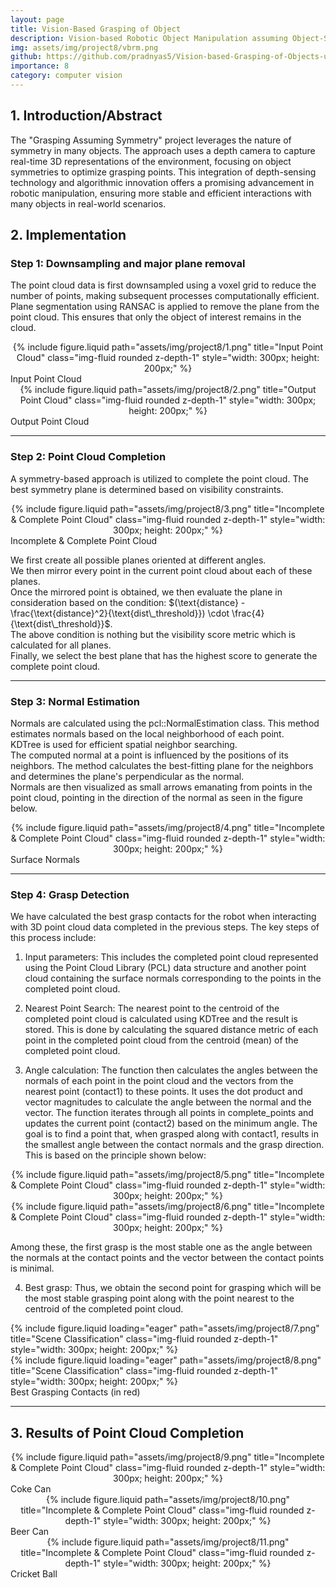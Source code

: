 ```yaml
---
layout: page
title: Vision-Based Grasping of Object
description: Vision-based Robotic Object Manipulation assuming Object-Symmetry
img: assets/img/project8/vbrm.png
github: https://github.com/pradnyas5/Vision-based-Grasping-of-Objects-using-Symmetry
importance: 8
category: computer vision
---
```


## 1. Introduction/Abstract
The "Grasping Assuming Symmetry" project leverages the nature of symmetry in many objects. The approach uses a depth camera to capture real-time 3D representations of the environment, focusing on object symmetries to optimize grasping points. 
This integration of depth-sensing technology and algorithmic innovation offers a promising advancement in robotic manipulation, ensuring more stable and efficient interactions with many objects in real-world scenarios.

## 2. Implementation   

### Step 1: Downsampling and major plane removal
The point cloud data is first downsampled using a voxel grid to reduce the number of points, making subsequent processes computationally efficient.
Plane segmentation using RANSAC is applied to remove the plane from the point cloud. This ensures that only the object of interest remains in the cloud.

<div class="row">
    <div class="col-sm mt-3 mt-md-0" align=center>
        {% include figure.liquid path="assets/img/project8/1.png" title="Input Point Cloud" class="img-fluid rounded z-depth-1" style="width: 300px; height: 200px;" %}
    </div>
</div>
<div class="caption">
   Input Point Cloud
</div>

<div class="row">
    <div class="col-sm mt-3 mt-md-0" align=center>
        {% include figure.liquid path="assets/img/project8/2.png" title="Output Point Cloud" class="img-fluid rounded z-depth-1" style="width: 300px; height: 200px;" %}
    </div>
</div>
<div class="caption">
   Output Point Cloud
</div>

--- 

### Step 2: Point Cloud Completion

A symmetry-based approach is utilized to complete the point cloud. The best symmetry plane is determined based on visibility constraints.    

<div class="row">
    <div class="col-sm mt-3 mt-md-0" align=center>
        {% include figure.liquid path="assets/img/project8/3.png" title="Incomplete & Complete Point Cloud" class="img-fluid rounded z-depth-1" style="width: 300px; height: 200px;" %}
    </div>
</div>
<div class="caption">
   Incomplete & Complete Point Cloud
</div>

We first create all possible planes oriented at different angles.    
We then mirror every point in the current point cloud about each of these planes.      
Once the mirrored point is obtained, we then evaluate the plane in consideration based on the condition: $(\text{distance} - \frac{\text{distance}^2}{\text{dist\_threshold}}) \cdot \frac{4}{\text{dist\_threshold}}$.    
The above condition is nothing but the visibility score metric which is calculated for all planes.   
Finally, we select the best plane that has the highest score to generate the complete point cloud.   

---

### Step 3: Normal Estimation   

Normals are calculated using the pcl::NormalEstimation class. This method estimates normals based on the local neighborhood of each point.   
KDTree is used for efficient spatial neighbor searching.   
The computed normal at a point is influenced by the positions of its neighbors. The method calculates the best-fitting plane for the neighbors and determines the plane's perpendicular as the normal.    
Normals are then visualized as small arrows emanating from points in the point cloud, pointing in the direction of the normal as seen in the figure below.   

<div class="row">
    <div class="col-sm mt-3 mt-md-0" align=center>
        {% include figure.liquid path="assets/img/project8/4.png" title="Incomplete & Complete Point Cloud" class="img-fluid rounded z-depth-1" style="width: 300px; height: 200px;" %}
    </div>
</div>
<div class="caption">
   Surface Normals
</div>

---  

### Step 4: Grasp Detection   
We have calculated the best grasp contacts for the robot when interacting with 3D point cloud data completed in the previous steps. The key steps of this process include:
1.	Input parameters: 
This includes the completed point cloud represented using the Point Cloud Library (PCL) data structure and another point cloud containing the surface normals corresponding to the points in the completed point cloud.   
2.	Nearest Point Search:
The nearest point to the centroid of the completed point cloud is calculated using KDTree and the result is stored. This is done by calculating the squared distance metric of each point in the completed point cloud from the centroid (mean) of the completed point cloud.   

3.	Angle calculation:
The function then calculates the angles between the normals of each point in the point cloud and the vectors from the nearest point (contact1) to these points. It uses the dot product and vector magnitudes to calculate the angle between the normal and the vector. The function iterates through all points in complete_points and updates the current point (contact2) based on the minimum angle. The goal is to find a point that, when grasped along with contact1, results in the smallest angle between the contact normals and the grasp direction. This is based on the principle shown below:

<div class="row">
    <div class="col-sm mt-3 mt-md-0" align=center>
        {% include figure.liquid path="assets/img/project8/5.png" title="Incomplete & Complete Point Cloud" class="img-fluid rounded z-depth-1" style="width: 300px; height: 200px;" %}
    </div>
</div>

<div class="row">
    <div class="col-sm mt-3 mt-md-0" align=center>
        {% include figure.liquid path="assets/img/project8/6.png" title="Incomplete & Complete Point Cloud" class="img-fluid rounded z-depth-1" style="width: 300px; height: 200px;" %}
    </div>
</div>

Among these, the first grasp is the most stable one as the angle between the normals at the contact points and the vector between the contact points is minimal.   

4.	Best grasp:
Thus, we obtain the second point for grasping which will be the most stable grasping point along with the point nearest to the centroid of the completed point cloud.

<div class="row">
    <div class="col-sm mt-3 mt-md-0">
        {% include figure.liquid loading="eager" path="assets/img/project8/7.png" title="Scene Classification" class="img-fluid rounded z-depth-1" style="width: 300px; height: 200px;" %}
    </div>
    <div class="col-sm mt-3 mt-md-0">
        {% include figure.liquid loading="eager" path="assets/img/project8/8.png" title="Scene Classification" class="img-fluid rounded z-depth-1" style="width: 300px; height: 200px;" %}
    </div>
</div>
<div class="caption">
    Best Grasping Contacts (in red)
</div>

---

## 3. Results of Point Cloud Completion

<div class="row">
    <div class="col-sm mt-3 mt-md-0" align=center>
        {% include figure.liquid path="assets/img/project8/9.png" title="Incomplete & Complete Point Cloud" class="img-fluid rounded z-depth-1" style="width: 300px; height: 200px;" %}
    </div>
</div>
<div class="caption">
   Coke Can
</div>

<div class="row">
    <div class="col-sm mt-3 mt-md-0" align=center>
        {% include figure.liquid path="assets/img/project8/10.png" title="Incomplete & Complete Point Cloud" class="img-fluid rounded z-depth-1" style="width: 300px; height: 200px;" %}
    </div>
</div>
<div class="caption">
   Beer Can
</div>

<div class="row">
    <div class="col-sm mt-3 mt-md-0" align=center>
        {% include figure.liquid path="assets/img/project8/11.png" title="Incomplete & Complete Point Cloud" class="img-fluid rounded z-depth-1" style="width: 300px; height: 200px;" %}
    </div>
</div>
<div class="caption">
   Cricket Ball
</div>









